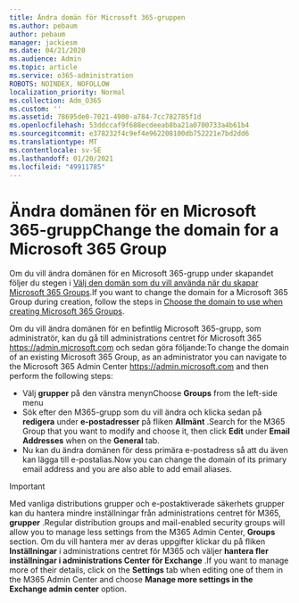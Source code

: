 ```yaml
---
title: Ändra domän för Microsoft 365-gruppen
ms.author: pebaum
author: pebaum
manager: jackiesm
ms.date: 04/21/2020
ms.audience: Admin
ms.topic: article
ms.service: o365-administration
ROBOTS: NOINDEX, NOFOLLOW
localization_priority: Normal
ms.collection: Adm_O365
ms.custom: ''
ms.assetid: 78695de0-7021-4900-a784-7cc782785f1d
ms.openlocfilehash: 53ddccaf9f688ecdeeab8ba21a0700733a4b61b4
ms.sourcegitcommit: e378232f4c9ef4e962208100db752221e7bd2dd6
ms.translationtype: MT
ms.contentlocale: sv-SE
ms.lasthandoff: 01/20/2021
ms.locfileid: "49911785"
---
```

# <a name="change-the-domain-for-a-microsoft-365-group"></a><span data-ttu-id="4cbf5-102">Ändra domänen för en Microsoft 365-grupp</span><span class="sxs-lookup"><span data-stu-id="4cbf5-102">Change the domain for a Microsoft 365 Group</span></span>

<span data-ttu-id="4cbf5-103">Om du vill ändra domänen för en Microsoft 365-grupp under skapandet följer du stegen i [Välj den domän som du vill använda när du skapar Microsoft 365 Groups](https://docs.microsoft.com/microsoft-365/admin/create-groups/choose-domain-to-create-groups).</span><span class="sxs-lookup"><span data-stu-id="4cbf5-103">If you want to change the domain for a Microsoft 365 Group during creation, follow the steps in [Choose the domain to use when creating Microsoft 365 Groups](https://docs.microsoft.com/microsoft-365/admin/create-groups/choose-domain-to-create-groups).</span></span>

<span data-ttu-id="4cbf5-104">Om du vill ändra domänen för en befintlig Microsoft 365-grupp, som administratör, kan du gå till administrations centret för Microsoft 365 https://admin.microsoft.com och sedan göra följande:</span><span class="sxs-lookup"><span data-stu-id="4cbf5-104">To change the domain of an existing Microsoft 365 Group, as an administrator you can navigate to the Microsoft 365 Admin Center https://admin.microsoft.com and then perform the following steps:</span></span>

- <span data-ttu-id="4cbf5-105">Välj **grupper** på den vänstra menyn</span><span class="sxs-lookup"><span data-stu-id="4cbf5-105">Choose **Groups** from the left-side menu</span></span>
- <span data-ttu-id="4cbf5-106">Sök efter den M365-grupp som du vill ändra och klicka sedan på **redigera** under **e-postadresser** på fliken **Allmänt** .</span><span class="sxs-lookup"><span data-stu-id="4cbf5-106">Search for the M365 Group that you want to modify and choose it, then click **Edit** under **Email Addresses** when on the **General** tab.</span></span>
- <span data-ttu-id="4cbf5-107">Nu kan du ändra domänen för dess primära e-postadress så att du även kan lägga till e-postalias.</span><span class="sxs-lookup"><span data-stu-id="4cbf5-107">Now you can change the domain of its primary email address and you are also able to add email aliases.</span></span>

> [!IMPORTANT]
> <span data-ttu-id="4cbf5-108">Med vanliga distributions grupper och e-postaktiverade säkerhets grupper kan du hantera mindre inställningar från administrations centret för M365, **grupper** .</span><span class="sxs-lookup"><span data-stu-id="4cbf5-108">Regular distribution groups and mail-enabled security groups will allow you to manage less settings from the M365 Admin Center, **Groups** section.</span></span> <span data-ttu-id="4cbf5-109">Om du vill hantera mer av deras uppgifter klickar du på fliken **Inställningar** i administrations centret för M365 och väljer **hantera fler inställningar i administrations Center för Exchange** .</span><span class="sxs-lookup"><span data-stu-id="4cbf5-109">If you want to manage more of their details, click on the **Settings** tab when editing one of them in the M365 Admin Center and choose **Manage more settings in the Exchange admin center** option.</span></span>